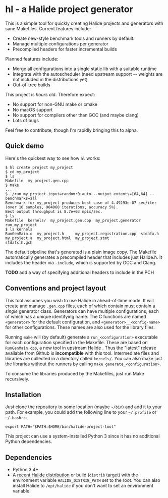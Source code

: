 # hl - a Halide project generator

This is a simple tool for quickly creating Halide projects and generators with
sane Makefiles. Current features include:

* Create new-style benchmark tools and runners by default.
* Manage multiple configurations per generator
* Precompiled headers for faster incremental builds

Planned features include:

* Merge all configurations into a single static lib with a suitable runtime
* Integrate with the autoscheduler (need upstream support -- weights are not included in the distributions yet)
* Out-of-tree builds

This project is _hours_ old. Therefore expect:

* No support for non-GNU make or cmake
* No macOS support
* No support for compilers other than GCC (and maybe clang)
* Lots of bugs

Feel free to contribute, though I'm rapidly bringing this to alpha.

## Quick demo

Here's the quickest way to see how `hl` works: 

    $ hl create project my_project
    $ cd my_project
    $ ls
    Makefile  my_project.gen.cpp
    $ make
    ...
    $ ./run_my_project input=random:0:auto --output_extents=[64,64] --benchmarks=all
    Benchmark for my_project produces best case of 4.49293e-07 sec/iter (over 10 samples, 904060 iterations, accuracy 5%).
    Best output throughput is 8.7e+03 mpix/sec.
    $ ls
    Makefile  kernels/  my_project.gen.cpp  my_project.generator  run_my_project
    $ ls kernels
    RunGenMain.o  my_project.h     my_project.registration.cpp  stdafx.h
    my_project.a  my_project.html  my_project.stmt              stdafx.h.gch

The default pipeline that's generated is a plain image copy. The Makefile automatically generates
a precompiled header that includes just Halide.h. It includes the header via `-include`, which is
supported by GCC and Clang.

**TODO** add a way of specifying additional headers to include in the PCH

## Conventions and project layout

This tool assumes you wish to use Halide in ahead-of-time mode. It will create and manage `.gen.cpp` files, each of
which contain must contain a _single_ generator class. Generators can have multiple configurations, each of which has
a unique identifying name. The C functions are named `<generator>` for the default configuration, and
`<generator>__<config-name>` for other configurations. These names are also used for the library files.

Running `make` will (by default) generate a `run_<configuration>` executable for each configuration specified in the
Makefile. These are based on `RunGenMain.cpp`, a new tool in upstream Halide . Thus the "latest" release available from
Github is **incompatible** with this tool. Intermediate files and libraries are collected in a directory called
`kernels/`. You can also make just the libraries without the runners by calling `make generate_<configuration>`.

To consume the libraries produced by the Makefiles, just run Make recursively.

## Installation

Just clone the repository to some location (maybe `~/bin`) and add it to your path. For example, you could add the
following line to your `~/.profile` or `~/.bashrc`:

    export PATH="$PATH:$HOME/bin/halide-project-tool"

This project can use a system-installed Python 3 since it has no additional Python dependencies.

## Dependencies

* Python 3.4+
* A [recent Halide distribution](https://buildbot.halide-lang.org/) or build (`distrib` target) with the environment
  variable `HALIDE_DISTRIB_PATH` set to the root. You can also install Halide to `/opt/halide` if you don't want to set
  an environment variable.
